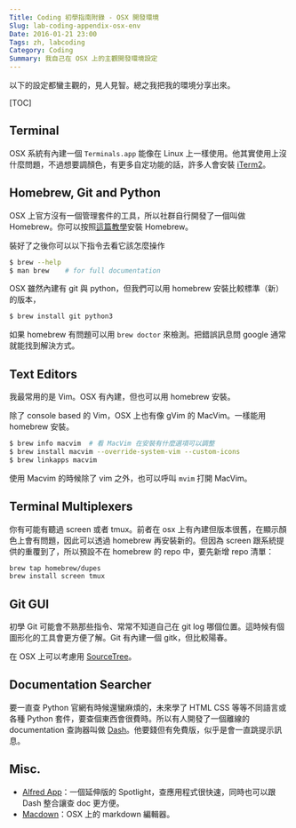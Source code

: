 ```yaml
---
Title: Coding 初學指南附錄 - OSX 開發環境
Slug: lab-coding-appendix-osx-env
Date: 2016-01-21 23:00
Tags: zh, labcoding
Category: Coding
Summary: 我自己在 OSX 上的主觀開發環境設定
---
```


以下的設定都蠻主觀的，見人見智。總之我把我的環境分享出來。

[TOC]

## Terminal
OSX 系統有內建一個 `Terminals.app` 能像在 Linux 上一樣使用。他其實使用上沒什麼問題，不過想要調顏色，有更多自定功能的話，許多人會安裝 [iTerm2]。

[iTerm2]: http://iterm2.com/

## Homebrew, Git and Python
OSX 上官方沒有一個管理套件的工具，所以社群自行開發了一個叫做 Homebrew。你可以按照[這篇教學][django-girl-taipei-env]安裝 Homebrew。

裝好了之後你可以以下指令去看它該怎麼操作

~~~bash
$ brew --help
$ man brew    # for full documentation
~~~

OSX 雖然內建有 git 與 python，但我們可以用 homebrew 安裝比較標準（新）的版本，

~~~bash
$ brew install git python3
~~~

如果 homebrew 有問題可以用 `brew doctor` 來檢測。把錯誤訊息問 google 通常就能找到解決方式。

[django-girl-taipei-env]: http://djangogirlstaipei.herokuapp.com/tutorials/installation/


## Text Editors
我最常用的是 Vim。OSX 有內建，但也可以用 homebrew 安裝。

除了 console based 的 Vim，OSX 上也有像 gVim 的 MacVim。一樣能用 homebrew 安裝。

~~~bash
$ brew info macvim  # 看 MacVim 在安裝有什麼選項可以調整
$ brew install macvim --override-system-vim --custom-icons
$ brew linkapps macvim
~~~

使用 Macvim 的時候除了 vim 之外，也可以呼叫 `mvim` 打開 MacVim。


## Terminal Multiplexers
你有可能有聽過 screen 或者 tmux。前者在 osx 上有內建但版本很舊，在顯示顏色上會有問題，因此可以透過 homebrew 再安裝新的。但因為 screen 跟系統提供的重覆到了，所以預設不在 homebrew 的 repo 中，要先新增 repo 清單：

~~~bash
brew tap homebrew/dupes
brew install screen tmux
~~~


## Git GUI
初學 Git 可能會不熟那些指令、常常不知道自己在 git log 哪個位置。這時候有個圖形化的工具會更方便了解。Git 有內建一個 gitk，但比較陽春。

在 OSX 上可以考慮用 [SourceTree](http://www.sourcetreeapp.com/)。


## Documentation Searcher
要一直查 Python 官網有時候還蠻麻煩的，未來學了 HTML CSS 等等不同語言或各種 Python 套件，要查個東西會很費時。所以有人開發了一個離線的 documentation 查詢器叫做 [Dash](http://kapeli.com/dash)。他要錢但有免費版，似乎是會一直跳提示訊息。


## Misc.

- [Alfred App](http://www.alfredapp.com/)：一個延伸版的 Spotlight，查應用程式很快速，同時也可以跟 Dash 整合讓查 doc 更方便。
- [Macdown](http://macdown.uranusjr.com/)：OSX 上的 markdown 編輯器。
